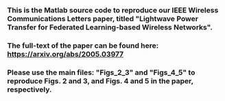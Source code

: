 # 
### This is the Matlab source code to reproduce our IEEE Wireless Communications Letters paper, titled "Lightwave Power Transfer for Federated Learning-based Wireless Networks".

### The full-text of the paper can be found here: https://arxiv.org/abs/2005.03977

### Please use the main files: "Figs_2_3" and "Figs_4_5" to reproduce Figs. 2 and 3, and Figs. 4 and 5 in the paper, respectively.
